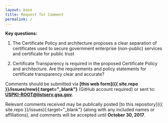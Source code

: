 ```yaml
---
layout: base
title: Request for Comment
permalink: /
---
```


**Key questions:**

1. The Certificate Policy and architecture proposes a clear separation of certificates used to secure government enterprise (non-public) services and certificate for public trust

2. Certificate Transparency is required in the proposed Certificate Policy and architecture.  Are the requirements and policy statements for certificate transparency clear and accurate?





Comments should be submitted via **[this web form]({{ site.repo }}/issues/new){:target="_blank"}** (GitHub account required) or sent to: **[USPKI-ROOT@listserv.gsa.gov](mailto:USPKI-ROOT@listserv.gsa.gov)**.

Relevant comments received may be publically posted [to this repository]({{ site.repo }}/issues){:target="_blank"} (along with any included names or affiliations), and comments will be accepted until **October 30, 2017**.
